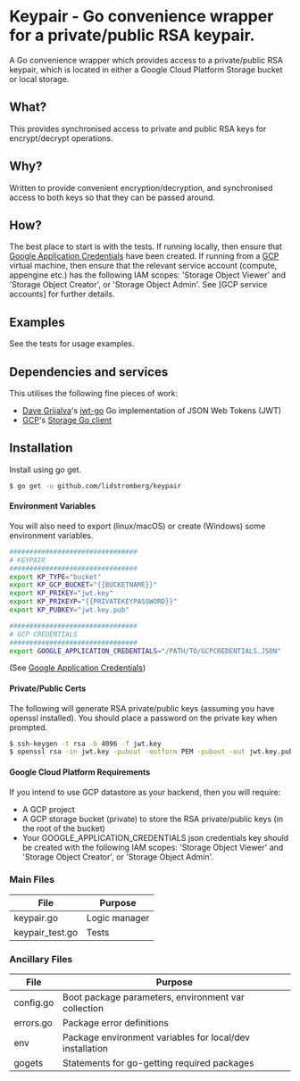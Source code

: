 # Keypair - Go convenience wrapper for a private/public RSA keypair.

A Go convenience wrapper which provides access to a private/public RSA keypair, which is located in either a Google Cloud Platform Storage bucket or local storage.

## What?
This provides synchronised access to private and public RSA keys for encrypt/decrypt operations.

## Why?
Written to provide convenient encryption/decryption, and synchronised access to both keys so that they can be passed around.

## How?
The best place to start is with the tests. If running locally, then ensure that  [Google Application Credentials] have been created. If running from a [GCP] virtual machine, then ensure that the relevant service account (compute, appengine etc.) has the following IAM scopes: 'Storage Object Viewer' and 'Storage Object Creator', or 'Storage Object Admin'. See [GCP service accounts] for further details.

## Examples
See the tests for usage examples.

## Dependencies and services
This utilises the following fine pieces of work:
* [Dave Grijalva]'s [jwt-go] Go implementation of JSON Web Tokens (JWT)
* [GCP]'s [Storage Go client]

## Installation
Install using go get.

```sh
$ go get -u github.com/lidstromberg/keypair
```
#### Environment Variables
You will also need to export (linux/macOS) or create (Windows) some environment variables.
```sh
################################
# KEYPAIR
################################
export KP_TYPE="bucket"
export KP_GCP_BUCKET="{{BUCKETNAME}}"
export KP_PRIKEY="jwt.key"
export KP_PRIKEYP="{{PRIVATEKEYPASSWORD}}"
export KP_PUBKEY="jwt.key.pub"
```
```sh
################################
# GCP CREDENTIALS
################################
export GOOGLE_APPLICATION_CREDENTIALS="/PATH/TO/GCPCREDENTIALS.JSON"
```
(See [Google Application Credentials])

#### Private/Public Certs
The following will generate RSA private/public keys (assuming you have openssl installed). You should place a password on the private key when prompted.

```sh
$ ssh-keygen -t rsa -b 4096 -f jwt.key
$ openssl rsa -in jwt.key -pubout -outform PEM -pubout -out jwt.key.pub
```

#### Google Cloud Platform Requirements
If you intend to use GCP datastore as your backend, then you will require:
* A GCP project
* A GCP storage bucket (private) to store the RSA private/public keys (in the root of the bucket)
* Your GOOGLE_APPLICATION_CREDENTIALS json credentials key should be created with the following IAM scopes: 'Storage Object Viewer' and 'Storage Object Creator', or 'Storage Object Admin'.


### Main Files
| File | Purpose |
| ------ | ------ |
| keypair.go | Logic manager |
| keypair_test.go | Tests |

### Ancillary Files
| File | Purpose |
| ------ | ------ |
| config.go | Boot package parameters, environment var collection |
| errors.go | Package error definitions |
| env | Package environment variables for local/dev installation |
| gogets | Statements for go-getting required packages |


   [Dave Grijalva]: <https://github.com/dgrijalva>
   [jwt-go]: <https://github.com/dgrijalva/jwt-go>
   [GCP]: <https://cloud.google.com/>
   [Storage Go client]: <https://cloud.google.com/storage/docs/reference/libraries#client-libraries-install-go>
   [Google Application Credentials]: <https://cloud.google.com/docs/authentication/production#auth-cloud-implicit-go>
   [examples]: <https://github.com/lidstromberg/examples>
